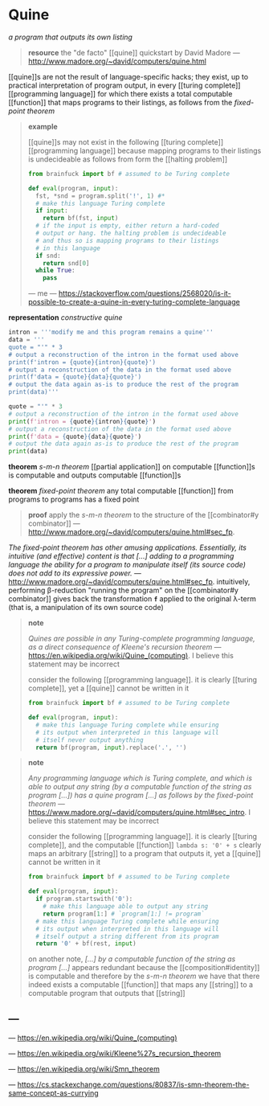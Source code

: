 # Quine

_a program that outputs its own listing_

> **resource** the "de facto" [[quine]] quickstart by David Madore &mdash; <http://www.madore.org/~david/computers/quine.html>

[[quine]]s are not the result of language-specific hacks; they exist, up to practical interpretation of program output, in every [[turing complete]] [[programming language]] for which there exists a total computable [[function]] that maps programs to their listings, as follows from the _fixed-point theorem_

> **example**
>
> [[quine]]s may not exist in the following [[turing complete]] [[programming language]] because mapping programs to their listings is undecideable as follows from form the [[halting problem]]
>
> ```python
> from brainfuck import bf # assumed to be Turing complete
>
> def eval(program, input):
>   fst, *snd = program.split('!', 1) #*
>   # make this language Turing complete
>   if input:
>     return bf(fst, input)
>   # if the input is empty, either return a hard-coded
>   # output or hang. the halting problem is undecideable
>   # and thus so is mapping programs to their listings
>   # in this language
>   if snd:
>     return snd[0]
>   while True:
>     pass
> ```
>
> &mdash; me &mdash; <https://stackoverflow.com/questions/2568020/is-it-possible-to-create-a-quine-in-every-turing-complete-language>

**representation** _constructive quine_

```python
intron = '''modify me and this program remains a quine'''
data = '''
quote = "'" * 3
# output a reconstruction of the intron in the format used above
print(f'intron = {quote}{intron}{quote}')
# output a reconstruction of the data in the format used above
print(f'data = {quote}{data}{quote}')
# output the data again as-is to produce the rest of the program
print(data)'''

quote = "'" * 3
# output a reconstruction of the intron in the format used above
print(f'intron = {quote}{intron}{quote}')
# output a reconstruction of the data in the format used above
print(f'data = {quote}{data}{quote}')
# output the data again as-is to produce the rest of the program
print(data)
```

**theorem** _s-m-n theorem_ [[partial application]] on computable [[function]]s is computable and outputs computable [[function]]s

**theorem** _fixed-point theorem_ any total computable [[function]] from programs to programs has a fixed point

> **proof** apply the _s-m-n theorem_ to the structure of the [[combinator#y combinator]]
&mdash; <http://www.madore.org/~david/computers/quine.html#sec_fp>.

_The fixed-point theorem has other amusing applications. Essentially, its intuitive (and effective) content is that [...] adding to a programming language the ability for a program to manipulate itself (its source code) does not add to its expressive power._ &mdash; <http://www.madore.org/~david/computers/quine.html#sec_fp>. intuitively, performing &beta;-reduction "running the program" on the [[combinator#y combinator]] gives back the transformation **`f`** applied to the original &lambda;-term (that is, a manipulation of its own source code)

> **note**
>
> _Quines are possible in any Turing-complete programming language, as a direct consequence of Kleene's recursion theorem_ &mdash; <https://en.wikipedia.org/wiki/Quine_(computing)>. I believe this statement may be incorrect
>
> consider the following [[programming language]]. it is clearly [[turing complete]], yet a [[quine]] cannot be written in it
>
> ```python
> from brainfuck import bf # assumed to be Turing complete
>
> def eval(program, input):
>   # make this language Turing complete while ensuring
>   # its output when interpreted in this language will
>   # itself never output anything
>   return bf(program, input).replace('.', '')
> ```

> **note**
>
> _Any programming language which is Turing complete, and which is able to output any string (by a computable function of the string as program [...]) has a quine program [...] as follows by the fixed-point theorem_ &mdash; <https://www.madore.org/~david/computers/quine.html#sec_intro>. I believe this statement may be incorrect
>
> consider the following [[programming language]]. it is clearly [[turing complete]], and the computable [[function]] `lambda s: '0' + s` clearly maps an arbitrary [[string]] to a program that outputs it, yet a [[quine]] cannot be written in it
>
> ```python
> from brainfuck import bf # assumed to be Turing complete
>
> def eval(program, input):
>   if program.startswith('0'):
>     # make this language able to output any string
>     return program[1:] # `program[1:] != program`
>   # make this language Turing complete while ensuring
>   # its output when interpreted in this language will
>   # itself output a string different from its program
>   return '0' + bf(rest, input)
> ```
>
> on another note, _[...] by a computable function of the string as program [...]_ appears redundant because the [[composition#identity]] is computable and therefore by the _s-m-n theorem_ we have that there indeed exists a computable [[function]] that maps any [[string]] to a computable program that outputs that [[string]]

## &mdash;

&mdash; <https://en.wikipedia.org/wiki/Quine_(computing)>

&mdash; <https://en.wikipedia.org/wiki/Kleene%27s_recursion_theorem>

&mdash; <https://en.wikipedia.org/wiki/Smn_theorem>

&mdash; <https://cs.stackexchange.com/questions/80837/is-smn-theorem-the-same-concept-as-currying>
